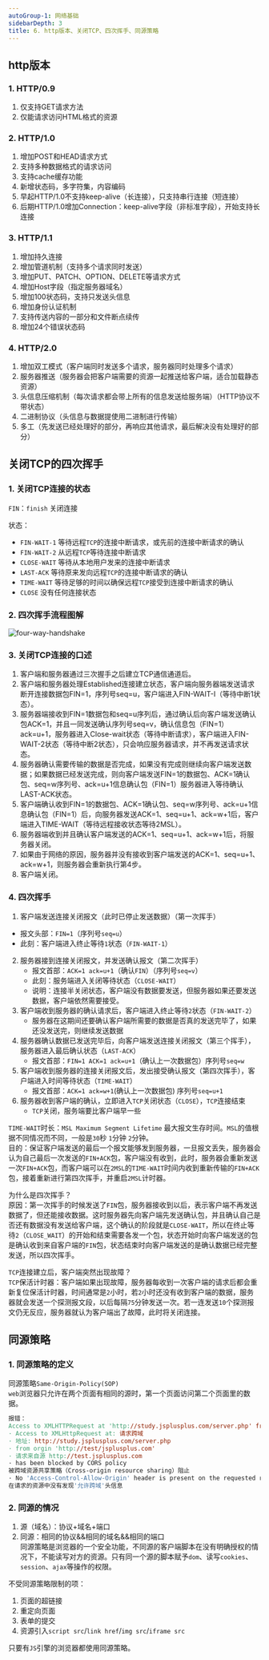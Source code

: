 ```yaml
---
autoGroup-1: 网络基础
sidebarDepth: 3
title: 6. http版本、关闭TCP、四次挥手、同源策略
---
```


## http版本
### 1. HTTP/0.9
1. 仅支持GET请求方法
2. 仅能请求访问HTML格式的资源

### 2. HTTP/1.0
1. 增加POST和HEAD请求方式
2. 支持多种数据格式的请求访问
3. 支持cache缓存功能
4. 新增状态码，多字符集，内容编码
5. 早起HTTP/1.0不支持keep-alive（长连接），只支持串行连接（短连接）
6. 后期HTTP/1.0增加Connection：keep-alive字段（非标准字段），开始支持长连接

### 3. HTTP/1.1
1. 增加持久连接
2. 增加管道机制（支持多个请求同时发送）
3. 增加PUT、PATCH、OPTION、DELETE等请求方式
4. 增加Host字段（指定服务器域名）
5. 增加100状态码，支持只发送头信息
6. 增加身份认证机制
7. 支持传送内容的一部分和文件断点续传
8. 增加24个错误状态码

### 4. HTTP/2.0
1. 增加双工模式（客户端同时发送多个请求，服务器同时处理多个请求）
2. 服务器推送（服务器会把客户端需要的资源一起推送给客户端，适合加载静态资源）
3. 头信息压缩机制（每次请求都会带上所有的信息发送给服务端）（HTTP协议不带状态）
4. 二进制协议（头信息与数据提使用二进制进行传输）
5. 多工（先发送已经处理好的部分，再响应其他请求，最后解决没有处理好的部分）


## 关闭TCP的四次挥手

### 1. 关闭TCP连接的状态
`FIN`：`finish` 关闭连接  

状态：
- `FIN-WAIT-1` 等待远程`TCP`的连接中断请求，或先前的连接中断请求的确认
- `FIN-WAIT-2` 从远程`TCP`等待连接中断请求
- `CLOSE-WAIT` 等待从本地用户发来的连接中断请求
- `LAST-ACK` 等待原来发向远程`TCP`的连接中断请求的确认
- `TIME-WAIT` 等待足够的时间以确保远程`TCP`接受到连接中断请求的确认
- `CLOSE` 没有任何连接状态

### 2. 四次挥手流程图解
 <img :src="$withBase('/basicComputer/Network/four-way-handshake.png')" alt="four-way-handshake"> 

### 3. 关闭TCP连接的口述
1. 客户端和服务器通过三次握手之后建立TCP通信通道后。
2. 客户端和服务器处理Established连接建立状态，客户端向服务器端发送请求断开连接数据包FIN=1，序列号seq=u，客户端进入FIN-WAIT-I（等待中断1状态）。
3. 服务器端接收到FIN=1数据包和seq=u序列后，通过确认后向客户端发送确认包ACK=1，并且一同发送确认序列号seq=v，确认信息包（FIN=1）ack=u+1，服务器进入Close-wait状态（等待中断请求），客户端进入FIN-WAIT-2状态（等待中断2状态），只会响应服务器请求，并不再发送请求状态。
4. 服务器确认需要传输的数据是否完成，如果没有完成则继续向客户端发送数据；如果数据已经发送完成，则向客户端发送FIN=1的数据包、ACK=1确认包、seq=w序列号、ack=u+1信息确认包（FIN=1）服务器进入等待确认LAST-ACK状态。
5. 客户端确认收到FIN=1的数据包、ACK=1确认包、seq=w序列号、ack=u+1信息确认包（FIN=1）后，向服务器发送ACK=1、seq=u+1、ack=w+1后，客户端进入TIME-WAIT（等待远程接收状态等待2MSL）。
6. 服务器端收到并且确认客户端发送的ACK=1、seq=u+1、ack=w+1后，将服务器关闭。
7. 如果由于网络的原因，服务器并没有接收到客户端发送的ACK=1、seq=u+1、ack=w+1，则服务器会重新执行第4步。
8. 客户端关闭。

### 4. 四次挥手

1.  客户端发送连接关闭报文（此时已停止发送数据）（第一次挥手）
   - 报文头部：`FIN=1`（序列号`seq=u`）
   - 此刻：客户端进入终止等待`1`状态（`FIN-WAIT-1`）
2. 服务器接到连接关闭报文，并发送确认报文（第二次挥手）
   - 报文首部：`ACK=1 ack=u+1`（确认`FIN`）（序列号`seq=v`）
   - 此刻：服务端进入关闭等待状态（`CLOSE-WAIT`）
   - 说明：连接半关闭状态，客户端没有数据要发送，但服务器如果还要发送数据，客户端依然需要接受。
3. 客户端收到服务器的确认请求后，客户端进入终止等待`2`状态（`FIN-WAIT-2`）
   - 服务器在这期间还要确认客户端所需要的数据是否真的发送完毕了，如果还没发送完，则继续发送数据
4. 服务器确认数据已发送完毕后，向客户端发送连接关闭报文（第三个挥手），服务器进入最后确认状态（`LAST-ACK`）
    - 报文首部：`FIN=1 ACK=1 ack=u+1`（确认上一次数据包）序列号`seq=w`
5. 客户端收到服务器的连接关闭报文后，发出接受确认报文（第四次挥手），客户端进入时间等待状态（`TIME-WAIT`）
    - 报文首部：`ACK=1 ack=w+1`(确认上一次数据包) 序列号`seq=u+1`
6. 服务器收到客户端的确认，立即进入`TCP`关闭状态（`CLOSE`），`TCP`连接结束
   - `TCP`关闭，服务端要比客户端早一些

`TIME-WAIT`时长：`MSL Maximum Segment Lifetime` 最大报文生存时间。`MSL`的值根据不同情况而不同，一般是`30`秒 `1`分钟 `2`分钟。  
目的：保证客户端发送的最后一个报文能够发到服务器，一旦报文丢失，服务器会认为自己最后一次发送的`FIN+ACK`包，客户端没有收到，此时，服务器会重新发送一次`FIN+ACK`包，而客户端可以在`2MSL`的`TIME-WAIT`时间内收到重新传输的`FIN+ACK`包，接着重新进行第四次挥手，并重启`2MSL`计时器。


为什么是四次挥手？   
原因：第一次挥手的时候发送了`FIN`包，服务器接收到以后，表示客户端不再发送数据了，但还能接收数据。这时服务器先向客户端先发送确认包，并且确认自己是否还有数据没有发送给客户端，这个确认的阶段就是`CLOSE-WAIT`，所以在终止等待`2`（`CLOSE_WAIT`）的开始和结束需要各发一个包，状态开始时向客户端发送的包是确认收到来自客户端的`FIN`包，状态结束时向客户端发送的是确认数据已经完整发送，所以四次挥手。


`TCP`连接建立后，客户端突然出现故障？   
`TCP`保活计时器：客户端如果出现故障，服务器每收到一次客户端的请求后都会重新复位保活计时器，时间通常是`2`小时，若`2`小时还没有收到客户端的数据，服务器就会发送一个探测报文段，以后每隔`75`分钟发送一次。若一连发送`10`个探测报文仍无反应，服务器就认为客户端出了故障，此时将关闭连接。

## 同源策略
### 1. 同源策略的定义
同源策略`Same-Origin-Policy(SOP)`   
`web`浏览器只允许在两个页面有相同的源时，第一个页面访问第二个页面里的数据。 

```makefile
报错：
Access to XMLHTTPRequest at 'http://study.jsplusplus.com/server.php' from origin 'http://test.jsplusplus.com' has been blocked by CORS policy: NO 'Access-Control-Allow-Origin' header is present on the requested resource
· Access to XMLHttpRequest at: 请求跨域
· 地址: http://study.jsplusplus.com/server.php
· from orgin 'http://test/jsplusplus.com'
· 请求来自源 http://test.jsplusplus.com
· has been blocked by CORS policy
被跨域资源共享策略（Cross-origin resource sharing）阻止
· No 'Access-Control-Allow-Origin' header is present on the requested resource
在请求的资源中没有发现'允许跨域'头信息
```

### 2. 同源的情况
1. 源（域名）：协议+域名+端口   
2. 同源：相同的协议&&相同的域名&&相同的端口    
同源策略是浏览器的一个安全功能，不同源的客户端脚本在没有明确授权的情况下，不能读写对方的资源。只有同一个源的脚本赋予`dom`、读写`cookies`、`session`、`ajax`等操作的权限。   

不受同源策略限制的项：
1. 页面的超链接
2. 重定向页面
3. 表单的提交
4. 资源引入`script src`/`link href`/`img src`/`iframe src`

只要有`JS`引擎的浏览器都使用同源策略。